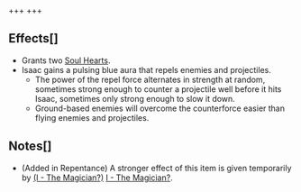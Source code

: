 +++
+++

Effects[]
---------


* Grants two [Soul Hearts](/wiki/Soul_Heart "Soul Heart").
* Isaac gains a pulsing blue aura that repels enemies and projectiles.
	+ The power of the repel force alternates in strength at random, sometimes strong enough to counter a projectile well before it hits Isaac, sometimes only strong enough to slow it down.
	+ Ground-based enemies will overcome the counterforce easier than flying enemies and projectiles.


Notes[]
-------


* (Added in Repentance) A stronger effect of this item is given temporarily by [(I - The Magician?)](/wiki/Cards_and_Runes "I - The Magician?") [I - The Magician?](/wiki/Cards_and_Runes "Cards and Runes").


